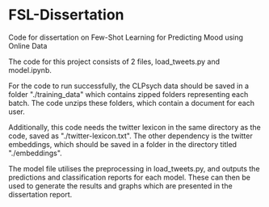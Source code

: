 # FSL-Dissertation

Code for dissertation on Few-Shot Learning for Predicting Mood using Online Data

The code for this project consists of 2 files, load_tweets.py and model.ipynb.

For the code to run successfully, the CLPsych data should be saved in a folder "./training_data" which contains zipped folders representing each batch. The code unzips these folders, which contain a document for each user.

Additionally, this code needs the twitter lexicon in the same directory as the code, saved as "./twitter-lexicon.txt". The other dependency is the twitter embeddings, which should be saved in a folder in the directory titled "./embeddings".

The model file utilises the preprocessing in load_tweets.py, and outputs the predictions and classification reports for each model. These can then be used to generate the results and graphs which are presented in the dissertation report.
